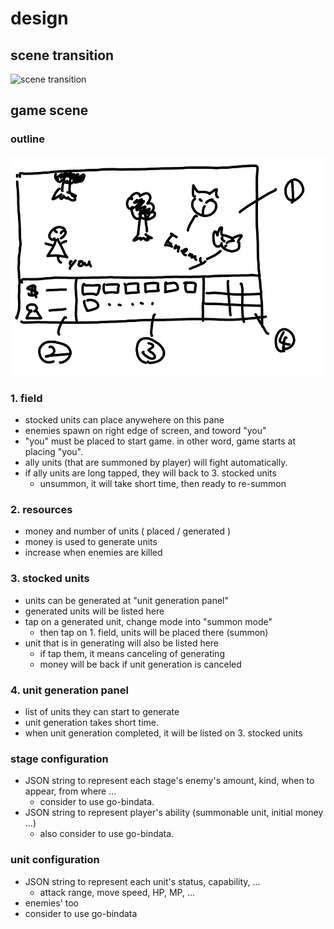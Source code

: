 # design 

## scene transition

![scene transition](http://www.plantuml.com/plantuml/svg/RP11Si8m34NtFeMMfGmNOD6Bb2wKe2IQ1ZjZov3S7bjs8D1cuOc_lkIl9omZGMZ94eX76rZOMMC6FXDqpadZPcE-Ftz0luFdVf335qZkCtg-w1Uo4OuWE1dzrMBI1ngdf0_k1k9W6d4nAgtrV_lMeOrdwjZsoH04lPY7a5jxl52gO4o3dokSB7P2_j5hrBO-vod4KL9NLjsLlAaAR4UANm1xPFjQtSInDCl9Vd07awShknXomfxWXW7QaT3JUMSAfnHUrrTc3RQ_BtBA43BvgkqLXRB8bxBsUjjIL8nrnaPFePe59cubUjfLKnswvZy2pSdB5h1nKNIP4dzZsR-3DKgoa2iHolsF4L2UU2j1pV16DMlvwJi0)

## game scene

### outline

![outline1](./images/outline1.png)

### 1. field

* stocked units can place anywehere on this pane
* enemies spawn on right edge of screen, and toword "you"
* "you" must be placed to start game. in other word, game starts at placing "you".
* ally units (that are summoned by player) will fight automatically.
* if ally units are long tapped, they will back to 3. stocked units
  * unsummon, it will take short time, then ready to re-summon

### 2. resources

* money and number of units ( placed / generated )
* money is used to generate units
* increase when enemies are killed

### 3. stocked units

* units can be generated at "unit generation panel"
* generated units will be listed here
* tap on a generated unit, change mode into "summon mode"
  * then tap on 1. field, units will be placed there (summon)
* unit that is in generating will also be listed here
  * if tap them, it means canceling of generating
  * money will be back if unit generation is canceled

### 4. unit generation panel

* list of units they can start to generate
* unit generation takes short time.
* when unit generation completed, it will be listed on 3. stocked units

### stage configuration

* JSON string to represent each stage's enemy's amount, kind, when to appear, from where ...
  * consider to use go-bindata.
* JSON string to represent player's ability (summonable unit, initial money ...)
  * also consider to use go-bindata.

### unit configuration

* JSON string to represent each unit's status, capability, ...
  * attack range, move speed, HP, MP, ...
* enemies' too
* consider to use go-bindata
